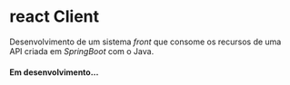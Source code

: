 # react Client

Desenvolvimento de um sistema *front* que consome os recursos de uma API criada em *SpringBoot* com o Java.

#### Em desenvolvimento...
